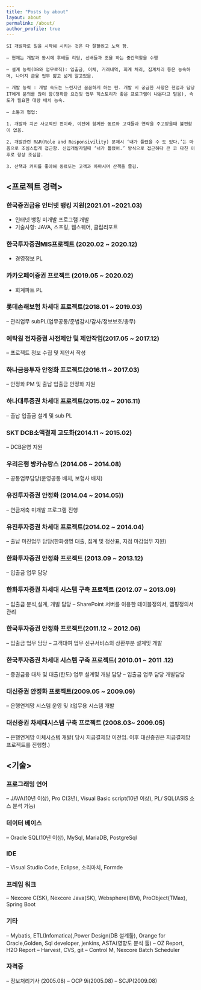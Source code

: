 ```yaml
---
title: "Posts by about"
layout: about
permalink: /about/
author_profile: true
---
```


```
SI 개발자로 일을 시작해 시키는 것은 다 잘할려고 노력 함.

– 현재는 개발과 동시에 후배들 리딩, 선배들과 조율 하는 중간역할을 수행

– 설계 능력(DB와 업무로직): 입출금, 이체, 거래내역, 회계 처리, 집계처리 등은 능숙하며, 나머지 금융 업무 얇고 넓게 알고있음.

– 개발 능력 : 개발 속도는 느린지만 꼼꼼하게 하는 편. 개발 시 궁금한 사항은 현업과 담당IT에게 문의를 많이 함(정확한 요건및 업무 히스토리가 좋은 프로그램이 나온다고 믿음), 속도가 필요한 대량 배치 능숙.

– 소통과 협업:

1. 개발자 치곤 사교적인 편이라, 이전에 함께한 동료와 고객들과 연락을 주고받을때 불편함이 없음.

2. 개발관련 R&R(Role and Responsivility) 문제시 ‘내가 틀렸을 수 도 있다.’는 마음으로 조심스럽게 접근함. 신입개발자일때 ‘너가 틀렸어.’ 방식으로 접근하다 큰 코 다친 이후로 항상 조심함.

3. 산책과 커피를 좋아해 동료또는 고객과 차마시며 산책을 즐김.
```

## <프로젝트 경력>

### 한국증권금융 인터넷 뱅킹 지원(2021.01 ~2021.03)

- 인터넷 뱅킹 미개발 프로그램 개발
- 기술사항: JAVA, 스프링, 웹스퀘어, 클립리포트

### 한국투자증권MIS프로젝트 (2020.02 ~ 2020.12)

- 경영정보 PL​

### 카카오페이증권 프로젝트 (2019.05 ~ 2020.02)

- 회계파트 PL

### 롯데손해보험 차세대 프로젝트(2018.01 ~ 2019.03)

– 관리업무 subPL(업무공통/준법감시/감사/정보보호/총무)

### 예탁원 전자증권 사전제안 및 제안작업(2017.05 ~ 2017.12)

– 프로젝트 정보 수집 및 제안서 작성

### 하나금융투자 안정화 프로젝트(2016.11 ~ 2017.03)

– 안정화 PM 및 출납 입출금 안정화 지원

### 하나대투증권 차세대 프로젝트(2015.02 ~ 2016.11)

– 출납 입출금 설계 및 sub PL

### SKT DCB소액결제 고도화(2014.11 ~ 2015.02)

– DCB운영 지원

### 우리은행 방카슈랑스 (2014.06 ~ 2014.08)

– 공통업무담당(운영공통 배치, 보험사 배치)

### 유진투자증권 안정화 (2014​.04 ~ 2014.05))

– 연금저축 미개발 프로그램 진행

### 유진투자증권 차세대 프로젝트(2014.02 ~ 2014.04)

– 출납 미진업무 담당(한화생명 대출, 집계 및 정산표, 지점 마감업무 지원)

### 한화투자증권 안정화 프로젝트 (2013.09 ~ 2013.12)

– 입출금 업무 담당

### 한화투자증권 차세대 시스템 구축 프로젝트 (2012.07 ~ 2013.09)

– 입출금 분석,설계, 개발 담당
– SharePoint 서버를 이용한 테이블정의서, 맵핑정의서 관리

### 한국투자증권 안정화 프로젝트(2011.12 ~ 2012.06)

– 입출금 업무 담당
– 고객대여 업무 신규서비스의 상환부분 설계및 개발

### 한국투자증권 차세대 시스템 구축 프로젝트( 2010.01 ~ 2011 .12)

– 증권금융 대차 및 대출(한도) 업무 설계및 개발 담당
– 입출금 업무 담당 개발담당

### 대신증권 안정화 프로젝트(2009.05 ~ 2009.09)

– 은행연계망 시스템 운영 및 it업무용 시스템 개발

### 대신증권 차세대시스템 구축 프로젝트 (2008.03~ 2009.05)

– 은행연계망 이체시스템 개발( 당시 지급결제망 이전임. 이후 대신증권은 지급결제망 프로젝트를 진행함.)

## <기술>

### 프로그래밍 언어

– JAVA(10년 이상), Pro C(3년), Visual Basic script(10년 이상), PL/ SQL(ASIS 소스 분석 가능)

### 데이터 베이스

– Oracle SQL(10년 이상), MySql, MariaDB, PostgreSql

### IDE

– Visual Studio Code, Eclipse, 소리마치, Formde
​

### 프레임 워크

– Nexcore C(SK), Nexcore Java(SK), Websphere(IBM), ProObject(TMax), Spring Boot

### 기타

– Mybatis, ETL(Infomatica),Power Design(DB 설계툴), Orange for Oracle,Golden, Sql developer, jenkins, ASTA(영향도 분석 툴)
– OZ Report, H2O Report
– Harvest, CVS, git
– Control M, Nexcore Batch Scheduler
​

### 자격증

– 정보처리기사 (2005.08)
– OCP 9i(2005.08)
– SCJP(2009.08)

